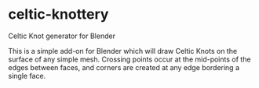 # celtic-knottery
Celtic Knot generator for Blender

This is a simple add-on for Blender which will draw Celtic Knots on the surface of any simple mesh. Crossing points occur at the mid-points of the edges between faces, and corners are created at any edge bordering a single face.
